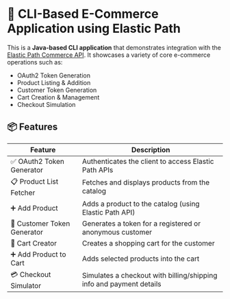 # 🛒 CLI-Based E-Commerce Application using Elastic Path

This is a **Java-based CLI application** that demonstrates integration with the [Elastic Path Commerce API](https://elasticpath.dev/). It showcases a variety of core e-commerce operations such as:

- OAuth2 Token Generation
- Product Listing & Addition
- Customer Token Generation
- Cart Creation & Management
- Checkout Simulation

## 📦 Features

| Feature                        | Description                                                                 |
|-------------------------------|-----------------------------------------------------------------------------|
| ✅ OAuth2 Token Generator      | Authenticates the client to access Elastic Path APIs                        |
| 📋 Product List Fetcher        | Fetches and displays products from the catalog                             |
| ➕ Add Product                 | Adds a product to the catalog (using Elastic Path API)                     |
| 🧑 Customer Token Generator    | Generates a token for a registered or anonymous customer                   |
| 🛒 Cart Creator                | Creates a shopping cart for the customer                                  |
| ➕ Add Product to Cart         | Adds selected products into the cart                                      |
| 💳 Checkout Simulator         | Simulates a checkout with billing/shipping info and payment details       |

